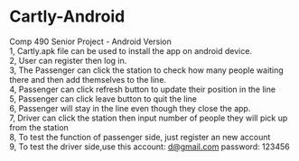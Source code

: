 # Cartly-Android<br>
Comp 490 Senior Project - Android Version<br>
1, Cartly.apk file can be used to install the app on android device.<br>
2, User can register then log in.<br>
3, The Passenger can click the station to check how many people waiting there and then add themselves to the line.<br>
4, Passenger  can click refresh button to update their position in the line<br>
5, Passenger  can click leave button to quit the line<br>
6, Passenger  will stay in the line even though they close the app.<br>
7, Driver can click the station then input number of people they will pick up from the station<br>
8, To test the function of passenger  side, just register an new account<br>
9, To test the driver side,use this account:    d@gmail.com   password:   123456<br>
